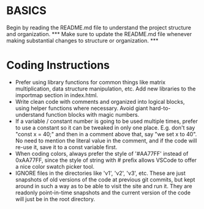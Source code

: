 # BASICS
Begin by reading the README.md file to understand the project structure and organization.
*** Make sure to update the README.md file whenever making substantial changes to structure or organization. ***


# Coding Instructions
- Prefer using library functions for common things like matrix multiplication,
  data structure manipulation, etc. Add new libraries to the importmap section in index.html.
- Write clean code with comments and organized into logical blocks, using helper functions
  where necessary. Avoid giant hard-to-understand function blocks with magic numbers.
- If a variable / constant number is going to be used multiple times, prefer to use a constant
  so it can be tweaked in only one place. E.g. don't say "const x = 40;" and then in a comment
  above that, say "we set x to 40". No need to mention the literal value in the comment, and
  if the code will re-use it, save it to a const variable first.
- When coding colors, always prefer the style of '#AA77FF' instead of 0xAA77FF,
  since the style of string with # prefix allows VSCode to offer a nice color 
  swatch picker tool.
- IGNORE files in the directories like 'v1', 'v2', 'v3', etc. These are just snapshots of old versions of the code at previous git commits, but kept around in such a way as to be able to visit the site and run it. They are readonly point-in-time snapshots and the current version of the code will just be in the root directory.